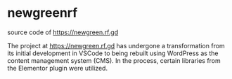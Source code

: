 # newgreenrf

source code of https://newgreen.rf.gd

The project at https://newgreen.rf.gd has undergone a transformation from its initial development in VSCode to being rebuilt using WordPress as the content management system (CMS). 
In the process, certain libraries from the Elementor plugin were utilized.
